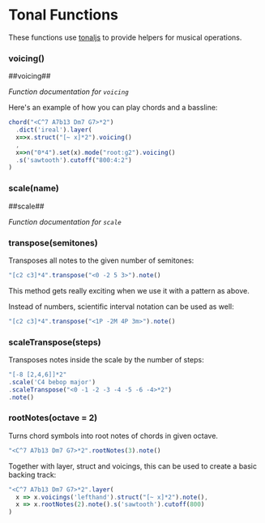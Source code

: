 # Tonal Functions

These functions use [tonaljs](https://github.com/tonaljs/tonal) to provide helpers for musical operations.

### voicing()

##voicing##

*Function documentation for `voicing`*

Here's an example of how you can play chords and a bassline:

```javascript
chord("<C^7 A7b13 Dm7 G7>*2")
  .dict('ireal').layer(
  x=>x.struct("[~ x]*2").voicing()
  ,
  x=>n("0*4").set(x).mode("root:g2").voicing()
  .s('sawtooth').cutoff("800:4:2")
)
```

### scale(name)

##scale##

*Function documentation for `scale`*

### transpose(semitones)

Transposes all notes to the given number of semitones:

```javascript
"[c2 c3]*4".transpose("<0 -2 5 3>").note()
```

This method gets really exciting when we use it with a pattern as above.

Instead of numbers, scientific interval notation can be used as well:

```javascript
"[c2 c3]*4".transpose("<1P -2M 4P 3m>").note()
```

### scaleTranspose(steps)

Transposes notes inside the scale by the number of steps:

```javascript
"[-8 [2,4,6]]*2"
.scale('C4 bebop major')
.scaleTranspose("<0 -1 -2 -3 -4 -5 -6 -4>*2")
.note()
```

### rootNotes(octave = 2)

Turns chord symbols into root notes of chords in given octave.

```javascript
"<C^7 A7b13 Dm7 G7>*2".rootNotes(3).note()
```

Together with layer, struct and voicings, this can be used to create a basic backing track:

```javascript
"<C^7 A7b13 Dm7 G7>*2".layer(
  x => x.voicings('lefthand').struct("[~ x]*2").note(),
  x => x.rootNotes(2).note().s('sawtooth').cutoff(800)
)
```